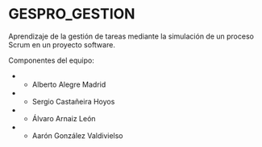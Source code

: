 # GESPRO_GESTION
Aprendizaje de la gestión de tareas mediante la simulación de un proceso Scrum en un proyecto software.


Componentes del equipo:
- - Alberto Alegre Madrid
- - Sergio Castañeira Hoyos
- - Álvaro Arnaiz León
- - Aarón González Valdivielso
